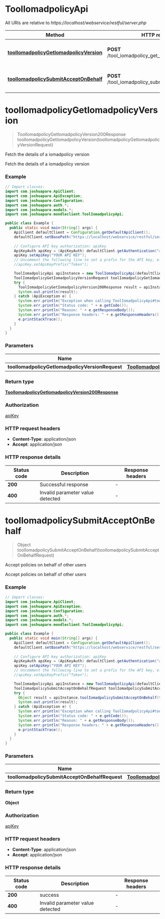 # ToolIomadpolicyApi

All URIs are relative to *https://localhost/webservice/restful/server.php*

| Method | HTTP request | Description |
|------------- | ------------- | -------------|
| [**toolIomadpolicyGetIomadpolicyVersion**](ToolIomadpolicyApi.md#toolIomadpolicyGetIomadpolicyVersion) | **POST** /tool_iomadpolicy_get_iomadpolicy_version | Fetch the details of a iomadpolicy version |
| [**toolIomadpolicySubmitAcceptOnBehalf**](ToolIomadpolicyApi.md#toolIomadpolicySubmitAcceptOnBehalf) | **POST** /tool_iomadpolicy_submit_accept_on_behalf | Accept policies on behalf of other users |


<a id="toolIomadpolicyGetIomadpolicyVersion"></a>
# **toolIomadpolicyGetIomadpolicyVersion**
> ToolIomadpolicyGetIomadpolicyVersion200Response toolIomadpolicyGetIomadpolicyVersion(toolIomadpolicyGetIomadpolicyVersionRequest)

Fetch the details of a iomadpolicy version

Fetch the details of a iomadpolicy version

### Example
```java
// Import classes:
import com.joshuapare.ApiClient;
import com.joshuapare.ApiException;
import com.joshuapare.Configuration;
import com.joshuapare.auth.*;
import com.joshuapare.models.*;
import com.joshuapare.moodleclient.ToolIomadpolicyApi;

public class Example {
  public static void main(String[] args) {
    ApiClient defaultClient = Configuration.getDefaultApiClient();
    defaultClient.setBasePath("https://localhost/webservice/restful/server.php");
    
    // Configure API key authorization: apiKey
    ApiKeyAuth apiKey = (ApiKeyAuth) defaultClient.getAuthentication("apiKey");
    apiKey.setApiKey("YOUR API KEY");
    // Uncomment the following line to set a prefix for the API key, e.g. "Token" (defaults to null)
    //apiKey.setApiKeyPrefix("Token");

    ToolIomadpolicyApi apiInstance = new ToolIomadpolicyApi(defaultClient);
    ToolIomadpolicyGetIomadpolicyVersionRequest toolIomadpolicyGetIomadpolicyVersionRequest = new ToolIomadpolicyGetIomadpolicyVersionRequest(); // ToolIomadpolicyGetIomadpolicyVersionRequest | 
    try {
      ToolIomadpolicyGetIomadpolicyVersion200Response result = apiInstance.toolIomadpolicyGetIomadpolicyVersion(toolIomadpolicyGetIomadpolicyVersionRequest);
      System.out.println(result);
    } catch (ApiException e) {
      System.err.println("Exception when calling ToolIomadpolicyApi#toolIomadpolicyGetIomadpolicyVersion");
      System.err.println("Status code: " + e.getCode());
      System.err.println("Reason: " + e.getResponseBody());
      System.err.println("Response headers: " + e.getResponseHeaders());
      e.printStackTrace();
    }
  }
}
```

### Parameters

| Name | Type | Description  | Notes |
|------------- | ------------- | ------------- | -------------|
| **toolIomadpolicyGetIomadpolicyVersionRequest** | [**ToolIomadpolicyGetIomadpolicyVersionRequest**](ToolIomadpolicyGetIomadpolicyVersionRequest.md)|  | |

### Return type

[**ToolIomadpolicyGetIomadpolicyVersion200Response**](ToolIomadpolicyGetIomadpolicyVersion200Response.md)

### Authorization

[apiKey](../README.md#apiKey)

### HTTP request headers

 - **Content-Type**: application/json
 - **Accept**: application/json

### HTTP response details
| Status code | Description | Response headers |
|-------------|-------------|------------------|
| **200** | Successful response |  -  |
| **400** | Invalid parameter value detected |  -  |

<a id="toolIomadpolicySubmitAcceptOnBehalf"></a>
# **toolIomadpolicySubmitAcceptOnBehalf**
> Object toolIomadpolicySubmitAcceptOnBehalf(toolIomadpolicySubmitAcceptOnBehalfRequest)

Accept policies on behalf of other users

Accept policies on behalf of other users

### Example
```java
// Import classes:
import com.joshuapare.ApiClient;
import com.joshuapare.ApiException;
import com.joshuapare.Configuration;
import com.joshuapare.auth.*;
import com.joshuapare.models.*;
import com.joshuapare.moodleclient.ToolIomadpolicyApi;

public class Example {
  public static void main(String[] args) {
    ApiClient defaultClient = Configuration.getDefaultApiClient();
    defaultClient.setBasePath("https://localhost/webservice/restful/server.php");
    
    // Configure API key authorization: apiKey
    ApiKeyAuth apiKey = (ApiKeyAuth) defaultClient.getAuthentication("apiKey");
    apiKey.setApiKey("YOUR API KEY");
    // Uncomment the following line to set a prefix for the API key, e.g. "Token" (defaults to null)
    //apiKey.setApiKeyPrefix("Token");

    ToolIomadpolicyApi apiInstance = new ToolIomadpolicyApi(defaultClient);
    ToolIomadpolicySubmitAcceptOnBehalfRequest toolIomadpolicySubmitAcceptOnBehalfRequest = new ToolIomadpolicySubmitAcceptOnBehalfRequest(); // ToolIomadpolicySubmitAcceptOnBehalfRequest | 
    try {
      Object result = apiInstance.toolIomadpolicySubmitAcceptOnBehalf(toolIomadpolicySubmitAcceptOnBehalfRequest);
      System.out.println(result);
    } catch (ApiException e) {
      System.err.println("Exception when calling ToolIomadpolicyApi#toolIomadpolicySubmitAcceptOnBehalf");
      System.err.println("Status code: " + e.getCode());
      System.err.println("Reason: " + e.getResponseBody());
      System.err.println("Response headers: " + e.getResponseHeaders());
      e.printStackTrace();
    }
  }
}
```

### Parameters

| Name | Type | Description  | Notes |
|------------- | ------------- | ------------- | -------------|
| **toolIomadpolicySubmitAcceptOnBehalfRequest** | [**ToolIomadpolicySubmitAcceptOnBehalfRequest**](ToolIomadpolicySubmitAcceptOnBehalfRequest.md)|  | |

### Return type

**Object**

### Authorization

[apiKey](../README.md#apiKey)

### HTTP request headers

 - **Content-Type**: application/json
 - **Accept**: application/json

### HTTP response details
| Status code | Description | Response headers |
|-------------|-------------|------------------|
| **200** | success |  -  |
| **400** | Invalid parameter value detected |  -  |

